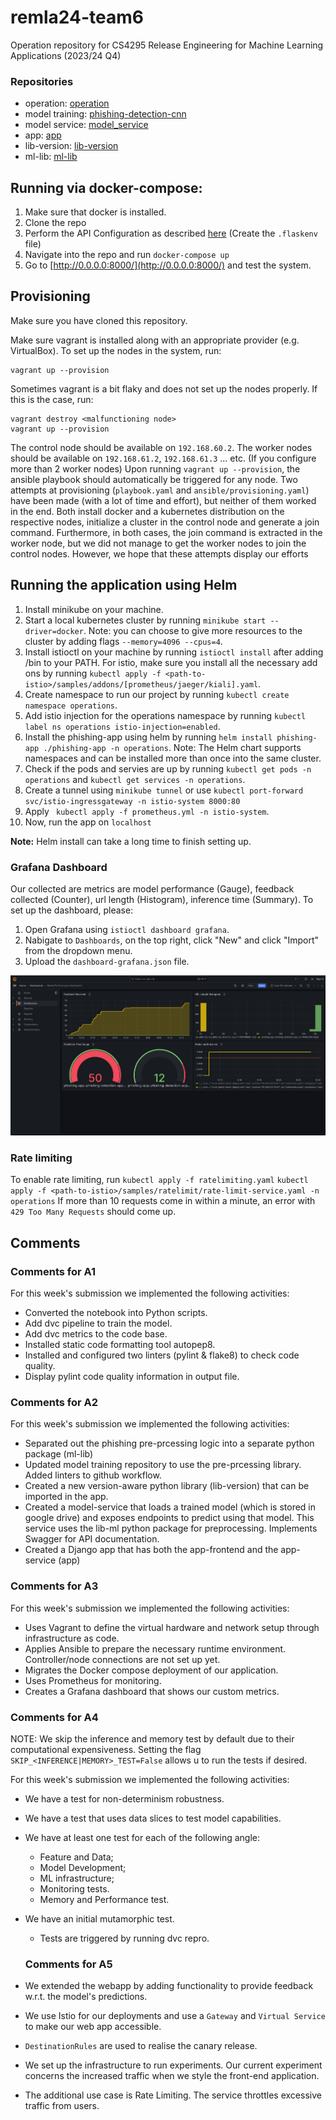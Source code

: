 # remla24-team6
Operation repository for CS4295 Release Engineering for Machine Learning Applications (2023/24 Q4)

### Repositories

- operation: [operation](https://github.com/remla24-team6/operation/tree/main)
- model training: [phishing-detection-cnn](https://github.com/remla24-team6/phishing_detection_cnn/tree/main)
- model service: [model_service](https://github.com/remla24-team6/model-service/tree/main)
- app: [app](https://github.com/remla24-team6/app/tree/main)
- lib-version: [lib-version](https://github.com/remla24-team6/lib-version/tree/main)
- ml-lib: [ml-lib](https://github.com/remla24-team6/ml-lib/tree/main)

## Running via docker-compose:

1. Make sure that docker is installed.
2. Clone the repo
3. Perform the API Configuration as described [here](https://github.com/remla24-team6/model-service) (Create the `.flaskenv` file)
4. Navigate into the repo and run `docker-compose up`
5. Go to [http://0.0.0.0:8000/](http://0.0.0.0:8000/) and test the system.


## Provisioning

Make sure you have cloned this repository.

Make sure vagrant is installed along with an appropriate provider (e.g. VirtualBox).
To set up the nodes in the system, run:
```
vagrant up --provision
```
Sometimes vagrant is a bit flaky and does not set up the nodes properly. If this is the case, run:
```
vagrant destroy <malfunctioning node>
vagrant up --provision
```

The control node should be available on `192.168.60.2`. The worker nodes should be available on `192.168.61.2`, `192.168.61.3` ... etc. (If you configure more than 2 worker nodes)
Upon running `vagrant up --provision`, the ansible playbook should automatically be triggered for any node. Two attempts at provisioning (`playbook.yaml` and `ansible/provisioning.yaml`) have been made (with a lot of time and effort),
but neither of them worked in the end. Both install docker and a kubernetes distribution on the respective nodes, initialize a cluster in the control node and generate a join command.
Furthermore, in both cases, the join command is extracted in the worker node, but we did not manage to get the worker nodes to join the control nodes. However, we hope that these attempts display our efforts


## Running the application using Helm
1. Install minikube on your machine.
2. Start a local kubernetes cluster by running `minikube start --driver=docker`. Note: you can choose to give more resources to the cluster by adding flags `--memory=4096 --cpus=4`.
3. Install istioctl on your machine by running `istioctl install` after adding <path-to-istio>/bin to your PATH. For istio, make sure you install all the necessary add ons by running `kubectl apply -f <path-to-istio>/samples/addons/[prometheus/jaeger/kiali].yaml`.
4. Create namespace to run our project by running `kubectl create namespace operations`.
5. Add istio injection for the operations namespace by running `kubectl label ns operations istio-injection=enabled`.
6. Install the phishing-app using helm by running `helm install phishing-app ./phishing-app -n operations`. Note: The Helm chart supports namespaces
and can be installed more than once into the same cluster.
7. Check if the pods and servies are up by running `kubectl get pods -n operations` and `kubectl get services -n operations`.
8. Create a tunnel using `minikube tunnel` or use `kubectl port-forward svc/istio-ingressgateway -n istio-system 8000:80`
9. Apply ` kubectl apply -f prometheus.yml -n istio-system`.
10.  Now, run the app on `localhost`

**Note:** Helm install can take a long time to finish setting up.



### Grafana Dashboard

Our collected are metrics are model performance (Gauge), feedback collected (Counter), url length (Histogram), inference time (Summary).
To set up the dashboard, please:
1. Open Grafana using `istioctl dashboard grafana`.
2. Nabigate to `Dashboards`, on the top right, click "New" and click "Import" from the dropdown menu.
3. Upload the `dashboard-grafana.json` file. 

![Dashboard](assets/dashboard.png)

### Rate limiting

To enable rate limiting, run 
```kubectl apply -f ratelimiting.yaml``` 
```kubectl apply -f <path-to-istio>/samples/ratelimit/rate-limit-service.yaml -n operations```
If more than 10 requests come in within a minute, an error with `429 Too Many Requests` should come up.


## Comments 

### Comments for A1
For this week's submission we implemented the following activities:
- Converted the notebook into Python scripts.
- Add dvc pipeline to train the model.
- Add dvc metrics to the code base.
- Installed static code formatting tool autopep8.
- Installed and configured two linters (pylint & flake8) to check code quality.
- Display pylint code quality information in output file.

### Comments for A2
For this week's submission we implemented the following activities:
- Separated out the phishing pre-prcessing logic into a separate python package (ml-lib)
- Updated model training repository to use the pre-prcessing library. Added linters to github workflow.
- Created a new version-aware python library (lib-version) that can be imported in the app.
- Created a model-service that loads a trained model (which is stored in google drive) and exposes endpoints to predict using that model.
  This service uses the lib-ml python package for preprocessing. Implements Swagger for API documentation.
- Created a Django app that has both the app-frontend and the app-service (app)

### Comments for A3
For this week's submission we implemented the following activities:
- Uses Vagrant to define the virtual hardware and network setup through infrastructure as code.
- Applies Ansible to prepare the necessary runtime environment. Controller/node connections are not set up yet.
- Migrates the Docker compose deployment of our application.
- Uses Prometheus for monitoring.
- Creates a Grafana dashboard that shows our custom metrics.

  
### Comments for A4

NOTE: We skip the inference and memory test by default due to their computational expensiveness. Setting the flag `SKIP_<INFERENCE|MEMORY>_TEST=False` allows u to run the tests if desired.

For this week's submission we implemented the following activities:
- We have a test for non-determinism robustness.
- We have a test that uses data slices to test model capabilities.
- We have at least one test for each of the following angle:
  -  Feature and Data;
  -  Model Development;
  -  ML infrastructure;
  -  Monitoring tests. 
  -  Memory and Performance test.
- We have an initial mutamorphic test. 
  - Tests are triggered by running dvc repro.
  

  ### Comments for A5
- We extended the webapp by adding functionality to provide feedback w.r.t. the model's predictions.
- We use Istio for our deployments and use a `Gateway` and `Virtual Service` to make our web app accessible.
- `DestinationRules` are used to realise the canary release.
- We set up the infrastructure to run experiments. Our current experiment concerns the increased traffic when we style the front-end application.
- The additional use case is Rate Limiting. The service throttles excessive traffic from users.
  
